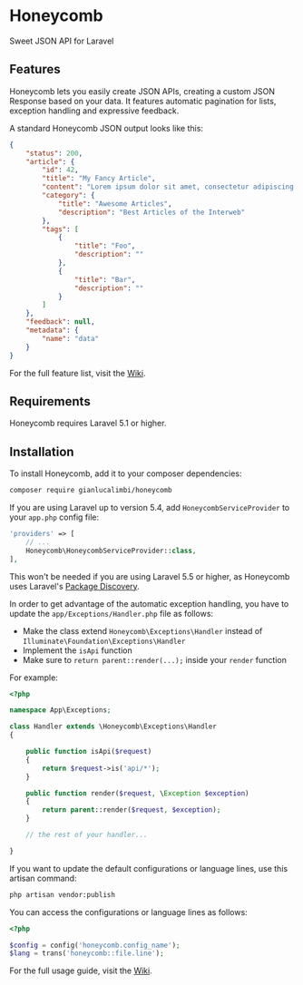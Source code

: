 # Honeycomb

Sweet JSON API for Laravel

## Features

Honeycomb lets you easily create JSON APIs, creating a custom JSON Response based on your data.
It features automatic pagination for lists, exception handling and expressive feedback.

A standard Honeycomb JSON output looks like this:

```json
{
    "status": 200,
    "article": {
        "id": 42,
        "title": "My Fancy Article",
        "content": "Lorem ipsum dolor sit amet, consectetur adipiscing elit.",
        "category": {
            "title": "Awesome Articles",
            "description": "Best Articles of the Interweb"
        },
        "tags": [
            {
                "title": "Foo",
                "description": ""
            },
            {
                "title": "Bar",
                "description": ""
            }
        ]
    },
    "feedback": null,
    "metadata": {
        "name": "data"
    }
}
```

For the full feature list, visit the [Wiki](https://github.com/gianlucalimbi/honeycomb/wiki).

## Requirements

Honeycomb requires Laravel 5.1 or higher.

## Installation

To install Honeycomb, add it to your composer dependencies:

```bash
composer require gianlucalimbi/honeycomb
```

If you are using Laravel up to version 5.4, add `HoneycombServiceProvider` to your `app.php` config file:

```php
'providers' => [
    // ...
    Honeycomb\HoneycombServiceProvider::class,
],
```

This won't be needed if you are using Laravel 5.5 or higher, as Honeycomb uses Laravel's [Package Discovery](https://medium.com/@taylorotwell/package-auto-discovery-in-laravel-5-5-ea9e3ab20518).

In order to get advantage of the automatic exception handling, you have to update the `app/Exceptions/Handler.php` file as follows:

 * Make the class extend `Honeycomb\Exceptions\Handler` instead of `Illuminate\Foundation\Exceptions\Handler`
 * Implement the `isApi` function
 * Make sure to `return parent::render(...);` inside your `render` function

For example:

```php
<?php

namespace App\Exceptions;

class Handler extends \Honeycomb\Exceptions\Handler
{

    public function isApi($request)
    {
        return $request->is('api/*');
    }

    public function render($request, \Exception $exception)
    {
        return parent::render($request, $exception);
    }

    // the rest of your handler...

}
```

If you want to update the default configurations or language lines, use this artisan command:

```bash
php artisan vendor:publish
```

You can access the configurations or language lines as follows:

```php
<?php

$config = config('honeycomb.config_name');
$lang = trans('honeycomb::file.line');
```

For the full usage guide, visit the [Wiki](https://github.com/gianlucalimbi/honeycomb/wiki).
